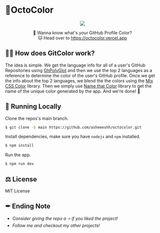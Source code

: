 # 🌈OctoColor
<div align="center">
<img src="https://user-images.githubusercontent.com/68690233/158908371-7a74119f-c9f8-40fb-8caa-3604bc66e347.png" />

🤔 Wanna know what's your GitHub Profile Color?\
🐱 Head over to https://octocolor.vercel.app
</div>

## 🐱‍💻 How does GitColor work?

The idea is simple. We get the language info for all of a user's GitHub Repositories using [GhPolyGlot](https://github.com/IonicaBizau/node-gh-polyglot) and then we use the top 2 languages as a reference to determine the color of the user's GitHub profile. Once we get the info about the top 2 languages, we blend the the colors using the [Mix CSS Color](https://www.npmjs.com/package/mix-css-color) library. Then we simply use [Name that Color](https://chir.ag/projects/name-that-color/) library to get the name of the unique color generated by the app. And we're done! 🚀

## 🚀 Running Locally

Clone the repos's main branch.
```sh
$ git clone -b main https://github.com/asheeeshh/octocolor.git
```
Install dependencies, make sure you have `nodejs` and `npm` installed.
```sh
$ npm install
```
Run the app.
```sh
$ npm run dev
```

## ⚖ License 
MIT License

## ✒ Ending Note 
- *Consider giving the repo a ⭐ if you liked the project!*
- *Follow me and checkout my other projects!*


 
